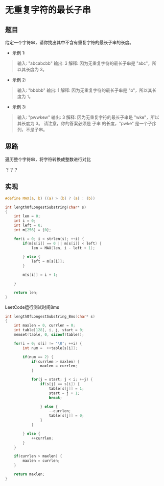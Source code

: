 
# 无重复字符的最长子串

## 题目

给定一个字符串，请你找出其中不含有重复字符的最长子串的长度。

- 示例 1:

>输入: "abcabcbb"
输出: 3
解释: 因为无重复字符的最长子串是 "abc"，所以其长度为 3。

- 示例 2:

>输入: "bbbbb"
输出: 1
解释: 因为无重复字符的最长子串是 "b"，所以其长度为 1。

- 示例 3:

>输入: "pwwkew"
输出: 3
解释: 因为无重复字符的最长子串是 "wke"，所以其长度为 3。
     请注意，你的答案必须是 子串 的长度，"pwke" 是一个子序列，不是子串。


## 思路

遍历整个字符串，将字符转换成整数进行对比

？？？


## 实现

``` C
#define MAX(a, b) ((a) > (b) ? (a) : (b))

int lengthOfLongestSubstring(char* s)
{
    int len = 0;
    int i = 0;
    int left = 0;
    int m[256] = {0};

    for(i = 0; i < strlen(s); ++i) {
        if(m[s[i]] == 0 || m[s[i]] < left) {
            len = MAX(len, i - left + 1);

        } else {
            left = m[s[i]];
        }

        m[s[i]] = i + 1;

    }

    return len;
}
```

LeetCode运行测试时间8ms
``` C
int lengthOfLongestSubstring_8ms(char* s)
{
    int maxlen = 0, currlen = 0;
    int table[128], i, j, start = 0;
    memset(table, 0, sizeof(table));

    for(i = 0; s[i] != '\0'; ++i) {
        int num =  ++table[s[i]];

        if(num == 2) {
            if(currlen > maxlen) {
                maxlen = currlen;
            }

            for(j = start; j < i; ++j) {
                if(s[j] == s[i]) {
                    table[s[j]] = 1;
                    start = j + 1;
                    break;

                } else {
                    --currlen;
                    table[s[j]] = 0;
                }
            }

        } else {
            ++currlen;
        }
    }

    if(currlen > maxlen) {
        maxlen = currlen;
    }

    return maxlen;
}
```
